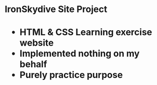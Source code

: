 <h1>IronSkydive Site Project<h1>
<ul>
  <li>HTML & CSS Learning exercise website</li>
  <li>Implemented nothing on my behalf</li>
  <li>Purely practice purpose</li>
</ul>
